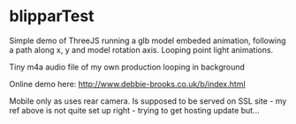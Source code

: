 # blipparTest

Simple demo of ThreeJS running a glb model embeded animation, following a path along  x, y and model rotation axis.  Looping point light animations.
 
Tiny m4a audio file of my own production looping in background

Online demo here: http://www.debbie-brooks.co.uk/b/index.html

Mobile only as uses rear camera.  Is supposed to be served on SSL site - my ref above is not quite set up right - trying to get hosting update but...

